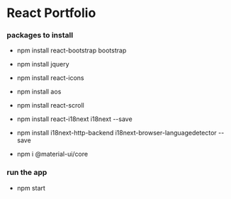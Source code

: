 # React Portfolio

### packages to install
- npm install react-bootstrap bootstrap
- npm install jquery
- npm install react-icons
- npm install aos
- npm install react-scroll

- npm install react-i18next i18next --save
- npm install i18next-http-backend i18next-browser-languagedetector --save
- npm i @material-ui/core

### run the app
- npm start


